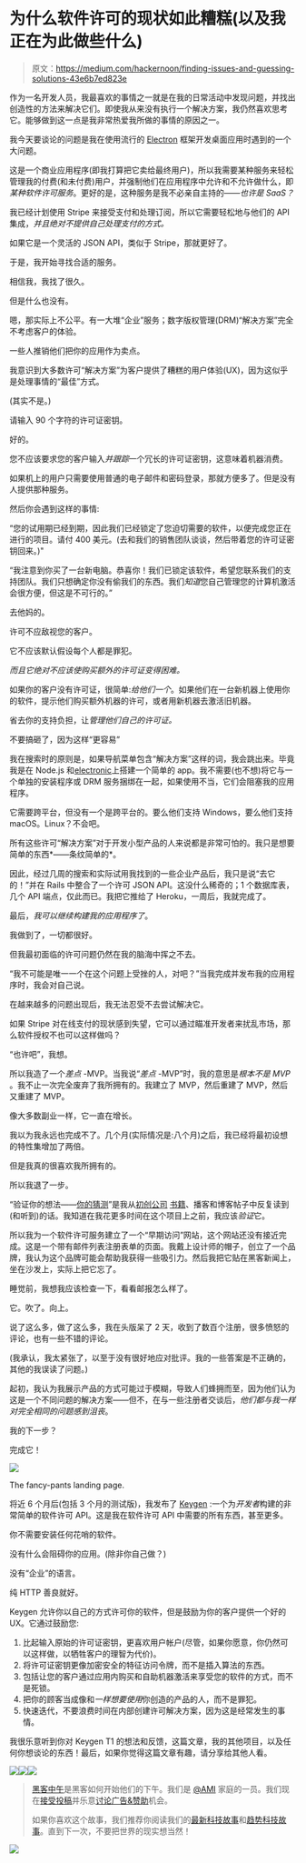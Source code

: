# 为什么软件许可的现状如此糟糕(以及我正在为此做些什么)

> 原文：<https://medium.com/hackernoon/finding-issues-and-guessing-solutions-43e6b7ed823e>

作为一名开发人员，我最喜欢的事情之一就是在我的日常活动中发现问题，并找出创造性的方法来解决它们。即使我从来没有执行一个解决方案，我仍然喜欢思考它。能够做到这一点是我非常热爱我所做的事情的原因之一。

我今天要谈论的问题是我在使用流行的 [Electron](https://electron.atom.io) 框架开发桌面应用时遇到的一个大问题。

这是一个商业应用程序(即我打算把它卖给最终用户)，所以我需要某种服务来轻松管理我的付费(和未付费)用户，并强制他们在应用程序中允许和不允许做什么，即*某种软件许可服务*。更好的是，这种服务是我不必亲自主持的——*也许是 SaaS？*

我已经计划使用 Stripe 来接受支付和处理订阅，所以它需要轻松地与他们的 API 集成，*并且绝对不提供自己处理支付的方式。*

如果它是一个灵活的 JSON API，类似于 Stripe，那就更好了。

于是，我开始寻找合适的服务。

相信我，我找了很久。

但是什么也没有。

嗯，那实际上不公平。有一大堆“企业”服务；数字版权管理(DRM)“解决方案”完全不考虑客户的体验。

一些人推销他们把你的应用作为卖点。

我意识到大多数许可“解决方案”为客户提供了糟糕的用户体验(UX)，因为这似乎是处理事情的“最佳”方式。

(其实不是。)

请输入 90 个字符的许可证密钥。

好的。

您不应该要求您的客户输入*并跟踪*一个冗长的许可证密钥，这意味着机器消费。

如果机上的用户只需要使用普通的电子邮件和密码登录，那就方便多了。但是没有人提供那种服务。

然后你会遇到这样的事情:

“您的试用期已经到期，因此我们已经锁定了您迫切需要的软件，以便完成您正在进行的项目。请付 400 美元。(去和我们的销售团队谈谈，然后带着您的许可证密钥回来。)"

“我注意到你买了一台新电脑。恭喜你！我们已锁定该软件，希望您联系我们的支持团队。我们只想确定你没有偷我们的东西。我们*知道*您自己管理您的计算机激活会很方便，但这是不可行的。”

去他妈的。

许可不应敌视您的客户。

它不应该默认假设每个人都是罪犯。

*而且它绝对不应该使购买额外的许可证变得困难。*

如果你的客户没有许可证，很简单:*给他们一个*。如果他们在一台新机器上使用你的软件，提示他们购买额外机器的许可，或者用新机器去激活旧机器。

省去你的支持负担，让*管理他们自己的许可证。*

不要搞砸了，因为这样“更容易”

我在搜索时的原则是，如果导航菜单包含“解决方案”这样的词，我会跳出来。毕竟我是在 Node.js 和[electronic](http://electron.atom.io)上搭建一个简单的 app。我不需要(也不想)将它与一个单独的安装程序或 DRM 服务捆绑在一起，如果使用不当，它们会阻塞我的应用程序。

它需要跨平台，但没有一个是跨平台的。要么他们支持 Windows，要么他们支持 macOS。Linux？不会吧。

所有这些许可“解决方案”对于开发小型产品的人来说都是非常可怕的。我只是想要简单的东西*——条纹简单的*。

因此，经过几周的搜索和实际试用我找到的一些企业产品后，我只是说“去它的！”并在 Rails 中整合了一个许可 JSON API。这没什么稀奇的；1 个数据库表，几个 API 端点，仅此而已。我把它推给了 Heroku，一周后，我就完成了。

最后，*我可以继续构建我的应用程序了*。

我做到了，一切都很好。

但我最初面临的许可问题仍然在我的脑海中挥之不去。

“我不可能是唯一一个在这个问题上受挫的人，对吧？”当我完成并发布我的应用程序时，我会对自己说。

在越来越多的问题出现后，我无法忍受不去尝试解决它。

如果 Stripe 对在线支付的现状感到失望，它可以通过瞄准开发者来扰乱市场，那么软件授权不也可以这样做吗？

“也许吧”，我想。

所以我造了一个*差点* -MVP。当我说“*差点* -MVP”时，我的意思是*根本不是 MVP* 。我不止一次完全废弃了我所拥有的。我建立了 MVP，然后重建了 MVP，然后又重建了 MVP。

像大多数副业一样，它一直在增长。

我以为我永远也完成不了。几个月(实际情况是:八个月)之后，我已经将最初设想的特性集增加了两倍。

但是我真的很喜欢我所拥有的。

所以我退了一步。

“验证你的想法——[你的猜测](/@cliffordoravec/the-epic-guide-to-bootstrapping-a-saas-startup-from-scratch-by-yourself-part-1-4d834e1df8c1)”是我从[初创公司](https://hackernoon.com/tagged/startup) [书籍](https://hackernoon.com/tagged/books)、播客和博客帖子中反复读到(和听到)的话。我知道在我花更多时间在这个项目上之前，我应该*验证*它。

所以我为一个软件许可服务建立了一个“早期访问”网站，这个网站还没有接近完成。这是一个带有邮件列表注册表单的页面。我戴上设计师的帽子，创立了一个品牌，我认为这个品牌可能会帮助我获得一些吸引力。然后我把它贴在黑客新闻上，坐在沙发上，实际上把它忘了。

睡觉前，我想我应该检查一下，看看邮报怎么样了。

它。吹了。向上。

说了这么多，做了这么多，我在头版呆了 2 天，收到了数百个注册，很多愤怒的评论，也有一些不错的评论。

(我承认，我太紧张了，以至于没有很好地应对批评。我的一些答案是不正确的，其他的我误读了问题。)

起初，我认为我展示产品的方式可能过于模糊，导致人们蜂拥而至，因为他们认为这是一个不同问题的解决方案——但不，在与一些注册者交谈后，*他们都与我一样对完全相同的问题感到沮丧*。

我的下一步？

完成它！

![](img/28774df50c010fba953b6992fbf46c90.png)

The fancy-pants landing page.

将近 6 个月后(包括 3 个月的测试版)，我发布了 [Keygen](https://keygen.sh) :一个为*开发者*构建的非常简单的软件许可 API。这是我在软件许可 API 中需要的所有东西，甚至更多。

你不需要安装任何花哨的软件。

没有什么会阻碍你的应用。(除非你自己做？)

没有“企业”的语言。

纯 HTTP 善良就好。

Keygen 允许你以自己的方式许可你的软件，但是鼓励为你的客户提供一个好的 UX。它通过鼓励您:

1.  比起输入原始的许可证密钥，更喜欢用户帐户(尽管，如果你愿意，你仍然可以这样做，以牺牲客户的理智为代价)。
2.  将许可证密钥更像加密安全的特征访问令牌，而不是插入算法的东西。
3.  包括让您的客户通过应用内购买和自助机器激活来享受您的软件的方式，而不是死锁。
4.  把你的顾客当成像和*一样想要使用*你创造的产品的人，而不是罪犯。
5.  快速迭代，不要浪费时间在内部创建许可解决方案，因为这是经常发生的事情。

我很乐意听到你对 Keygen T1 的想法和反馈，这篇文章，我的其他项目，以及任何你想谈论的东西！最后，如果你觉得这篇文章有趣，请分享给其他人看。

[![](img/50ef4044ecd4e250b5d50f368b775d38.png)](http://bit.ly/HackernoonFB)[![](img/979d9a46439d5aebbdcdca574e21dc81.png)](https://goo.gl/k7XYbx)[![](img/2930ba6bd2c12218fdbbf7e02c8746ff.png)](https://goo.gl/4ofytp)

> [黑客中午](http://bit.ly/Hackernoon)是黑客如何开始他们的下午。我们是 [@AMI](http://bit.ly/atAMIatAMI) 家庭的一员。我们现在[接受投稿](http://bit.ly/hackernoonsubmission)并乐意[讨论广告&赞助](mailto:partners@amipublications.com)机会。
> 
> 如果你喜欢这个故事，我们推荐你阅读我们的[最新科技故事](http://bit.ly/hackernoonlatestt)和[趋势科技故事](https://hackernoon.com/trending)。直到下一次，不要把世界的现实想当然！

![](img/be0ca55ba73a573dce11effb2ee80d56.png)